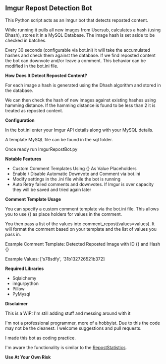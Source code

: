**Imgur Repost Detection Bot**
------------------------------

This Python script acts as an Imgur bot that detects reposted content.

While running it pulls all new images from Usersub, calculates a hash (using Dhash), stores it in a MySQL Database.  The image hash is set aside to be checked in batches.

Every 30 seconds (configurable via bot.ini) it will take the accumulated hashes and check them against the database.  If we find reposted content the bot can downvote and/or leave a comment.  This behavior can be modified in the bot.ini file.

**How Does It Detect Reposted Content?**

For each image a hash is generated using the Dhash algorithm and stored in the database.

We can then check the hash of new images against existing hashes using hamming distance. If the hamming distance is found to be less than 2 it is treated as reposted content.

**Configuration**

In the bot.ini enter your Imgur API details along with your MySQL details.

A template MySQL file can be found in the sql folder.

Once ready run ImgurRepostBot.py

**Notable Features**

 - Custom Comment Templates Using {} As Value Placeholders
 - Enable / Disable Automatic Downvote and Comment via bot.ini
 - Modify settings in the .ini file while the bot is running
 - Auto Retry failed comments and downvotes.  If Imgur is over capacity they will be saved and tried again later

**Comment Template Usage**

You can specify a custom comment template via the bot.ini file.  This allows you to use {} as place holders for values in the comment. 

You then pass a list of the values into comment_repost(values=values).  It will format the comment based on your template and the list of values you pass in. 

Example Comment Template:  Detected Reposted Image with ID {} and Hash {}

Example Values:  ['s78sdfy', '31b132726521b372]

**Required Libraries**

 - Sqlalchemy
 - imgurpython
 - Pillow
 - PyMysql

**Disclaimer**

This is a WIP: I'm still adding stuff and messing around with it

I'm not a professional programmer, more of a hobbyist. Due to this the code may not be the cleanest.  I welcome suggestions and pull requests.

I made this bot as coding practice.

I'm aware the functionality is similar to the [RepostStatistics](http://imgur.com/user/RepostStatistics).

**Use At Your Own Risk**
